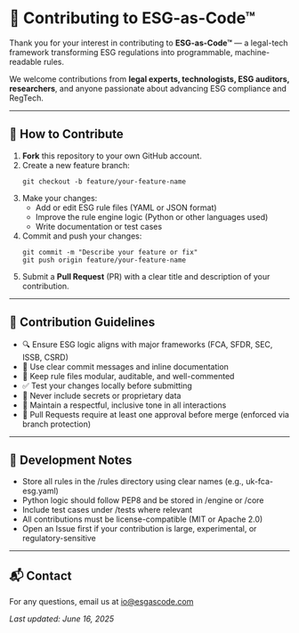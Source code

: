 # 🤝 Contributing to ESG-as-Code™

Thank you for your interest in contributing to **ESG-as-Code™** — a legal-tech framework transforming ESG regulations into programmable, machine-readable rules.

We welcome contributions from **legal experts, technologists, ESG auditors, researchers**, and anyone passionate about advancing ESG compliance and RegTech.

---

## 🚀 How to Contribute

1. **Fork** this repository to your own GitHub account.
2. Create a new feature branch:
   ```
   git checkout -b feature/your-feature-name
   ```
3. Make your changes:
   - Add or edit ESG rule files (YAML or JSON format)
   - Improve the rule engine logic (Python or other languages used)
   - Write documentation or test cases
4. Commit and push your changes:
   ```
   git commit -m "Describe your feature or fix"
   git push origin feature/your-feature-name
   ```
5. Submit a **Pull Request** (PR) with a clear title and description of your contribution.

---

## 📌 Contribution Guidelines

- 🔍 Ensure ESG logic aligns with major frameworks (FCA, SFDR, SEC, ISSB, CSRD)
- 📄 Use clear commit messages and inline documentation
- 🧱 Keep rule files modular, auditable, and well-commented
- ✅ Test your changes locally before submitting
- 🔐 Never include secrets or proprietary data
- 💬 Maintain a respectful, inclusive tone in all interactions
- 👥 Pull Requests require at least one approval before merge (enforced via branch protection)

---

## 🧪 Development Notes

- Store all rules in the /rules directory using clear names (e.g., uk-fca-esg.yaml)
- Python logic should follow PEP8 and be stored in /engine or /core
- Include test cases under /tests where relevant
- All contributions must be license-compatible (MIT or Apache 2.0)
- Open an Issue first if your contribution is large, experimental, or regulatory-sensitive

---

## 📬 Contact

For any questions, email us at [io@esgascode.com](mailto:io@esgascode.com)

_Last updated: June 16, 2025_


